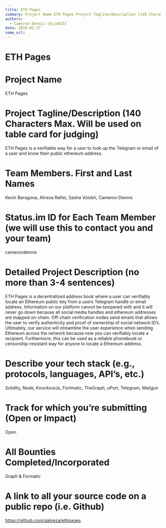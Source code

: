 ```yaml
---
title: ETH Pages
summary: Project Name ETH Pages Project Tagline/Description (140 Characters Max. Will be used on table card for judging) ETH Pages is a verifiable way for a user to look up the Telegram or email of a user and know their public ethereum address. Team Members. First and Last Names Kevin Baragona, Alireza Rafiei, Sasha Volokh, Cameron Dennis Status.im ID for Each Team Member (we will use this to contact you and your team) camerondennis Detailed Project Description (no more than 3-4 sentences) ETH Pages is a
authors:
  - Cameron Dennis (@cjd425)
date: 2019-02-17
some_url: 
---
```


# ETH Pages


# Project Name

ETH Pages

# Project Tagline/Description (140 Characters Max. Will be used on table card for judging)

ETH Pages is a verifiable way for a user to look up the Telegram or email of a user and know their public ethereum address.

# Team Members. First and Last Names

Kevin Baragona, Alireza Rafiei, Sasha Volokh, Cameron Dennis

# Status.im ID for Each Team Member (we will use this to contact you and your team)

camerondennis

# Detailed Project Description (no more than 3-4 sentences)

ETH Pages is a decentralized address book where a user can verifiably locate an Ethereum public key from a users Telegram handle or email address. Information on our platform cannot be tampered with and it will never go down because all social media handles and ethereum addresses are mapped on-chain. Off-chain verification nodes send emails that allows the user to verify authenticity and proof of ownership of social network ID’s. Ultimately, our service will streamline the user experience when sending Ethereum across the network because now you can verifiably locate a recipient.  Furthermore, this can be used as a reliable phonebook or censorship-resistant way for anyone to locate a Ethereum address. 

# Describe your tech stack (e.g., protocols, languages, API’s, etc.)

Solidity, Node, KnockoutJs, Fortmatic, TheGraph, uPort, Telegram, Mailgun

# Track for which you’re submitting (Open or Impact)

Open

# All Bounties Completed/Incorporated

Graph & Formatic 

# A link to all your source code on a public repo (i.e. Github)

https://github.com/aalireza/ethpages


